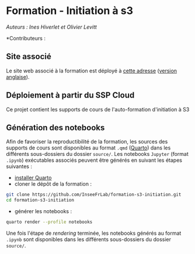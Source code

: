 # Formation - Initiation à s3

*Auteurs : Ines Hiverlet et Olivier Levitt*

*Contributeurs :

## Site associé

Le site web associé à la formation est déployé à [cette adresse](https://inseefrlab.github.io/formation-s3-initiation/) ([version anglaise](https://inseefrlab.github.io/formation-s3-initiation/en)).

## Déploiement à partir du SSP Cloud

Ce projet contient les supports de cours de l'auto-formation d'initiation à S3 

## Génération des notebooks

Afin de favoriser la reproductibilité de la formation, les sources des supports de cours sont disponibles au format `.qmd` ([Quarto](https://quarto.org/)) dans les différents sous-dossiers du dossier `source/`. Les notebooks `Jupyter` (format `.ipynb`) exécutables associés peuvent être générés en suivant les étapes suivantes :
- [installer Quarto](https://quarto.org/docs/get-started/)
- cloner le dépôt de la formation :

```bash
git clone https://github.com/InseeFrLab/formation-s3-initiation.git
cd formation-s3-initiation
```

- générer les notebooks :

```bash
quarto render --profile notebooks
```

Une fois l'étape de *rendering* terminée, les notebooks générés au format `.ipynb` sont disponibles dans les différents sous-dossiers du dossier `source/`.
